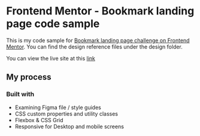 # Frontend Mentor - Bookmark landing page code sample

This is my code sample for [Bookmark landing page challenge on Frontend Mentor](https://www.frontendmentor.io/challenges/bookmark-landing-page-5d0b588a9edda32581d29158). You can find the design reference files under the design folder.

You can view the live site at this [link](https://jordanallybrown.github.io/bookmark-landing-page-code-sample/)

## My process

### Built with

- Examining Figma file / style guides
- CSS custom properties and utility classes
- Flexbox & CSS Grid
- Responsive for Desktop and mobile screens
